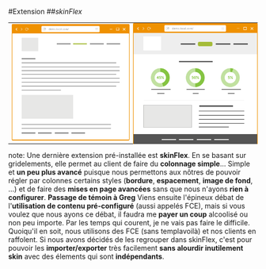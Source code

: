 <!-- .slide: data-breadcrumb="typo3,skinFlex" -->
#Extension
##*skinFlex*
<table class="reveal">
    <tr valign="middle">
        <td width="50%" style="vertical-align: middle"><img src="img/screen3.png" class="fragment shrink"  data-fragment-index="2" width="405" alt=""/></td>
        <td width="50%" style="position: relative; vertical-align: middle"><img src="img/screen4.png" class="fragment grow"  data-fragment-index="1" width="311" alt=""/>
        <img src="img/screen5.png" class="fragment fade-in"  data-fragment-index="2" style="position: absolute; top: 0; bottom: 0; left: 0; right: 0;" width="405" alt=""/>
        </td>
    </tr> 
</table>

note:
Une dernière extension pré-installée est **skinFlex**. En se basant sur gridelements, elle permet au client de faire du **colonnage simple**... Simple et **un peu plus avancé** puisque nous permettons aux nôtres de pouvoir régler par colonnes certains styles (**bordure**, **espacement**, **image de fond**, ...) et de faire des **mises en page avancées** sans que nous n'ayons **rien à configurer**.
**Passage de témoin à Greg**
Viens ensuite l'épineux débat de l'**utilisation de contenu pré-configuré** (aussi appelés FCE), mais si vous voulez que nous ayons ce débat, il faudra me **payer un coup** alcoolisé ou non peu importe. Par les temps qui courent, je ne vais pas faire le difficile. Quoiqu'il en soit, nous utilisons des FCE (sans templavoilà) et nos clients en raffolent. Si nous avons décidés de les regrouper dans skinFlex, c'est pour pouvoir les **importer/exporter** très facilement **sans alourdir inutilement skin** avec des élements qui sont **indépendants**.